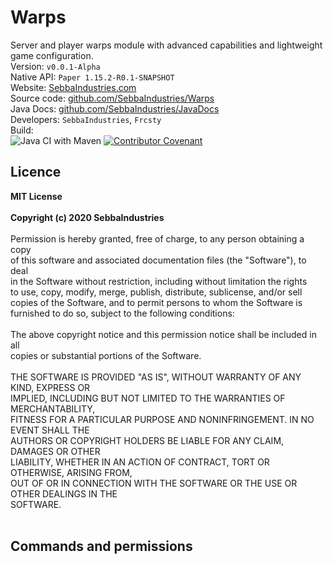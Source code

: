 # Warps
Server and player warps module with advanced capabilities and lightweight game configuration.
<br>
Version: `v0.0.1-Alpha` <br>
Native API: `Paper 1.15.2-R0.1-SNAPSHOT` <br>
Website: <a href="www.sebbaindustries.com">SebbaIndustries.com</a><br>
Source code: <a href="https://github.com/SebbaIndustries/Warps">github.com/SebbaIndustries/Warps</a><br>
Java Docs: <a href="https://github.com/SebbaIndustries/JavaDocs">github.com/SebbaIndustries/JavaDocs</a><br>
Developers: `SebbaIndustries`, `Frcsty` <br>
Build: <br>
![Java CI with Maven](https://github.com/SebbaIndustries/Warps/workflows/Java%20CI%20with%20Maven/badge.svg)
[![Contributor Covenant](https://img.shields.io/badge/Contributor%20Covenant-v2.0%20adopted-ff69b4.svg)](code_of_conduct.md)

## Licence
<b>MIT License</b><br>
<br>
<b>Copyright (c) 2020 SebbaIndustries</b><br>
<br>
Permission is hereby granted, free of charge, to any person obtaining a copy <br>
of this software and associated documentation files (the "Software"), to deal <br>
in the Software without restriction, including without limitation the rights <br>
to use, copy, modify, merge, publish, distribute, sublicense, and/or sell <br>
copies of the Software, and to permit persons to whom the Software is <br>
furnished to do so, subject to the following conditions: <br>
<br>
The above copyright notice and this permission notice shall be included in all <br>
copies or substantial portions of the Software. <br>
<br>
THE SOFTWARE IS PROVIDED "AS IS", WITHOUT WARRANTY OF ANY KIND, EXPRESS OR <br>
IMPLIED, INCLUDING BUT NOT LIMITED TO THE WARRANTIES OF MERCHANTABILITY, <br>
FITNESS FOR A PARTICULAR PURPOSE AND NONINFRINGEMENT. IN NO EVENT SHALL THE <br>
AUTHORS OR COPYRIGHT HOLDERS BE LIABLE FOR ANY CLAIM, DAMAGES OR OTHER <br>
LIABILITY, WHETHER IN AN ACTION OF CONTRACT, TORT OR OTHERWISE, ARISING FROM, <br>
OUT OF OR IN CONNECTION WITH THE SOFTWARE OR THE USE OR OTHER DEALINGS IN THE <br>
SOFTWARE. <br>
<br>

## Commands and permissions
